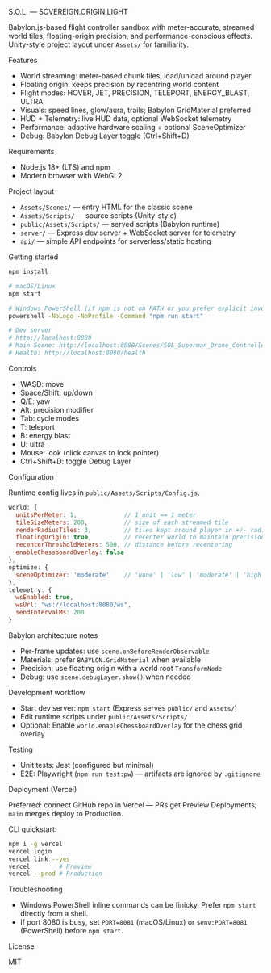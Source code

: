 S.O.L. — SOVEREIGN.ORIGIN.LIGHT

Babylon.js-based flight controller sandbox with meter-accurate, streamed world tiles, floating-origin precision, and performance-conscious effects. Unity-style project layout under `Assets/` for familiarity.

Features

- World streaming: meter-based chunk tiles, load/unload around player
- Floating origin: keeps precision by recentring world content
- Flight modes: HOVER, JET, PRECISION, TELEPORT, ENERGY_BLAST, ULTRA
- Visuals: speed lines, glow/aura, trails; Babylon GridMaterial preferred
- HUD + Telemetry: live HUD data, optional WebSocket telemetry
- Performance: adaptive hardware scaling + optional SceneOptimizer
- Debug: Babylon Debug Layer toggle (Ctrl+Shift+D)

Requirements

- Node.js 18+ (LTS) and npm
- Modern browser with WebGL2

Project layout

- `Assets/Scenes/` — entry HTML for the classic scene
- `Assets/Scripts/` — source scripts (Unity-style)
- `public/Assets/Scripts/` — served scripts (Babylon runtime)
- `server/` — Express dev server + WebSocket server for telemetry
- `api/` — simple API endpoints for serverless/static hosting

Getting started

```bash
npm install

# macOS/Linux
npm start

# Windows PowerShell (if npm is not on PATH or you prefer explicit invocation)
powershell -NoLogo -NoProfile -Command "npm run start"

# Dev server
# http://localhost:8080
# Main Scene: http://localhost:8080/Scenes/SOL_Superman_Drone_Controller.html
# Health: http://localhost:8080/health
```

Controls

- WASD: move
- Space/Shift: up/down
- Q/E: yaw
- Alt: precision modifier
- Tab: cycle modes
- T: teleport
- B: energy blast
- U: ultra
- Mouse: look (click canvas to lock pointer)
- Ctrl+Shift+D: toggle Debug Layer

Configuration

Runtime config lives in `public/Assets/Scripts/Config.js`.

```js
world: {
  unitsPerMeter: 1,             // 1 unit == 1 meter
  tileSizeMeters: 200,          // size of each streamed tile
  renderRadiusTiles: 3,         // tiles kept around player in +/- radius
  floatingOrigin: true,         // recenter world to maintain precision
  recenterThresholdMeters: 500, // distance before recentering
  enableChessboardOverlay: false
},
optimize: {
  sceneOptimizer: 'moderate'    // 'none' | 'low' | 'moderate' | 'high'
},
telemetry: {
  wsEnabled: true,
  wsUrl: "ws://localhost:8080/ws",
  sendIntervalMs: 200
}
```

Babylon architecture notes

- Per-frame updates: use `scene.onBeforeRenderObservable`
- Materials: prefer `BABYLON.GridMaterial` when available
- Precision: use floating origin with a world root `TransformNode`
- Debug: use `scene.debugLayer.show()` when needed

Development workflow

- Start dev server: `npm start` (Express serves `public/` and `Assets/`)
- Edit runtime scripts under `public/Assets/Scripts/`
- Optional: Enable `world.enableChessboardOverlay` for the chess grid overlay

Testing

- Unit tests: Jest (configured but minimal)
- E2E: Playwright (`npm run test:pw`) — artifacts are ignored by `.gitignore`

Deployment (Vercel)

Preferred: connect GitHub repo in Vercel — PRs get Preview Deployments; `main` merges deploy to Production.

CLI quickstart:

```bash
npm i -g vercel
vercel login
vercel link --yes
vercel        # Preview
vercel --prod # Production
```

Troubleshooting

- Windows PowerShell inline commands can be finicky. Prefer `npm start` directly from a shell.
- If port 8080 is busy, set `PORT=8081` (macOS/Linux) or `$env:PORT=8081` (PowerShell) before `npm start`.

License

MIT
